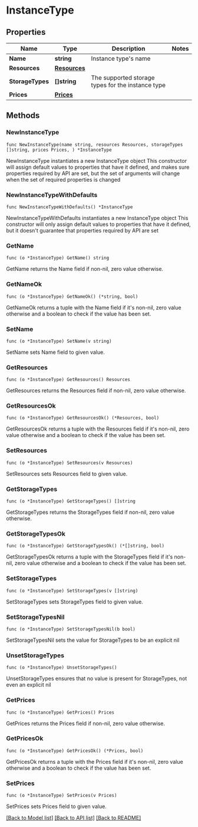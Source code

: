# InstanceType

## Properties

Name | Type | Description | Notes
------------ | ------------- | ------------- | -------------
**Name** | **string** | Instance type&#39;s name | 
**Resources** | [**Resources**](Resources.md) |  | 
**StorageTypes** | **[]string** | The supported storage types for the instance type | 
**Prices** | [**Prices**](Prices.md) |  | 

## Methods

### NewInstanceType

`func NewInstanceType(name string, resources Resources, storageTypes []string, prices Prices, ) *InstanceType`

NewInstanceType instantiates a new InstanceType object
This constructor will assign default values to properties that have it defined,
and makes sure properties required by API are set, but the set of arguments
will change when the set of required properties is changed

### NewInstanceTypeWithDefaults

`func NewInstanceTypeWithDefaults() *InstanceType`

NewInstanceTypeWithDefaults instantiates a new InstanceType object
This constructor will only assign default values to properties that have it defined,
but it doesn't guarantee that properties required by API are set

### GetName

`func (o *InstanceType) GetName() string`

GetName returns the Name field if non-nil, zero value otherwise.

### GetNameOk

`func (o *InstanceType) GetNameOk() (*string, bool)`

GetNameOk returns a tuple with the Name field if it's non-nil, zero value otherwise
and a boolean to check if the value has been set.

### SetName

`func (o *InstanceType) SetName(v string)`

SetName sets Name field to given value.


### GetResources

`func (o *InstanceType) GetResources() Resources`

GetResources returns the Resources field if non-nil, zero value otherwise.

### GetResourcesOk

`func (o *InstanceType) GetResourcesOk() (*Resources, bool)`

GetResourcesOk returns a tuple with the Resources field if it's non-nil, zero value otherwise
and a boolean to check if the value has been set.

### SetResources

`func (o *InstanceType) SetResources(v Resources)`

SetResources sets Resources field to given value.


### GetStorageTypes

`func (o *InstanceType) GetStorageTypes() []string`

GetStorageTypes returns the StorageTypes field if non-nil, zero value otherwise.

### GetStorageTypesOk

`func (o *InstanceType) GetStorageTypesOk() (*[]string, bool)`

GetStorageTypesOk returns a tuple with the StorageTypes field if it's non-nil, zero value otherwise
and a boolean to check if the value has been set.

### SetStorageTypes

`func (o *InstanceType) SetStorageTypes(v []string)`

SetStorageTypes sets StorageTypes field to given value.


### SetStorageTypesNil

`func (o *InstanceType) SetStorageTypesNil(b bool)`

 SetStorageTypesNil sets the value for StorageTypes to be an explicit nil

### UnsetStorageTypes
`func (o *InstanceType) UnsetStorageTypes()`

UnsetStorageTypes ensures that no value is present for StorageTypes, not even an explicit nil
### GetPrices

`func (o *InstanceType) GetPrices() Prices`

GetPrices returns the Prices field if non-nil, zero value otherwise.

### GetPricesOk

`func (o *InstanceType) GetPricesOk() (*Prices, bool)`

GetPricesOk returns a tuple with the Prices field if it's non-nil, zero value otherwise
and a boolean to check if the value has been set.

### SetPrices

`func (o *InstanceType) SetPrices(v Prices)`

SetPrices sets Prices field to given value.



[[Back to Model list]](../README.md#documentation-for-models) [[Back to API list]](../README.md#documentation-for-api-endpoints) [[Back to README]](../README.md)


